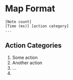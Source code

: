 # Map Format

```text
[Note count]
[Time (ms)] [action category]
...
```

## Action Categories

1. Some action
2. Another action
3. ...
4. 